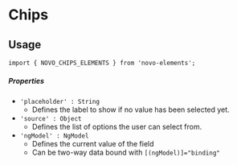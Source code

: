 # Chips

## Usage
    import { NOVO_CHIPS_ELEMENTS } from 'novo-elements';

##### Properties
- `'placeholder' : String`
    * Defines the label to show if no value has been selected yet.
- `'source' : Object`
    * Defines the list of options the user can select from.
- `'ngModel' : NgModel`
    * Defines the current value of the field
    * Can be two-way data bound with `[(ngModel)]="binding"`
